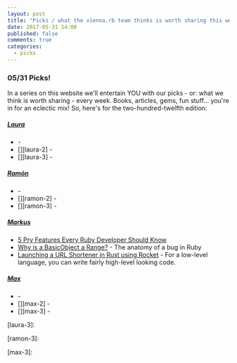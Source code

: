 ```yaml
---
layout: post
title: "Picks / what the vienna.rb team thinks is worth sharing this week"
date: 2017-05-31 14:00
published: false
comments: true
categories:
  - picks
---
```


### 05/31 Picks!

In a series on this website we'll entertain YOU with our picks - or: what we think is worth sharing - every week.
Books, articles, gems, fun stuff... you're in for an eclectic mix! So, here's for the two-hundred-twelfth edition:


##### [Laura][laura]
- [][laura-1] -
- [][laura-2] -
- [][laura-3] -

##### [Ramón][ramon]
- [][ramon-1] -
- [][ramon-2] -
- [][ramon-3] -

##### [Markus][markus]
- [5 Pry Features Every Ruby Developer Should Know][markus-1]
- [Why is a BasicObject a Range?][markus-2] - The anatomy of a bug in Ruby
- [Launching a URL Shortener in Rust using Rocket][markus-3] - For a low-level language, you can write fairly high-level looking code.

##### [Max][max]
- [][max-1] -
- [][max-2] -
- [][max-3] -



[laura]: https://www.twitter.com/alicetragedy
[laura-1]:
[laura-2]:
[laura-3]:

[ramon]: https://twitter.com/senorhuidobro
[ramon-1]:
[ramon-2]:
[ramon-3]:

[markus]: https://twitter.com/nuclearsquid
[markus-1]: https://blog.cognitohq.com/five-pry-features-every-ruby-developer-should-know/
[markus-2]: https://thomasleecopeland.com/2016/06/26/basicobject-is-a-range.html
[markus-3]: http://matthias-endler.de/2017/rust-url-shortener/

[max]: https://www.twitter.com/klappradla
[max-1]:
[max-2]:
[max-3]:

